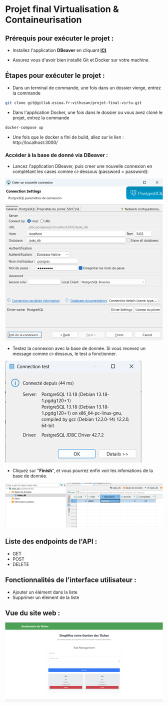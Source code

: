 # Projet final Virtualisation & Containeurisation

## Prérequis pour exécuter le projet :

- Installez l'application **DBeaver** en cliquant [**ICI**](https://dbeaver.io/files/dbeaver-ce-latest-x86_64-setup.exe).

- Assurez vous d'avoir bien installé Git et Docker sur votre machine.

## Étapes pour exécuter le projet :

- Dans un terminal de commande, une fois dans un dossier vierge, entrez la commande
```bash
git clone git@gitlab.esiea.fr:vithusan/projet-final-virtu.git
```

- Dans l'application Docker, une fois dans le dossier ou vous avez cloné le projet, entrez la commande 
```bash
docker-compose up
```

- Une fois que le docker a fini de build, allez sur le lien : http://localhost:3000/

### Accéder à la base de donné via DBeaver :

- Lancez l'application DBeaver, puis creer une nouvelle connexion en complétant les cases comme ci-dessous (password = password):

![Nouvelle connexion](./image/photo1.png)

- Testez la connexion avec la base de donnée. Si vous recevez un message comme ci-dessous, le test a fonctionner.

![Test de la connexion](./image/photo2.png)

- Cliquez sur "**Finish**", et vous pourrez enfin voir les infomations de la base de donnée.

![Base de donnée](./image/photo3.png)

## Liste des endpoints de l'API : 

- GET
- POST
- DELETE

## Fonctionnalités de l'interface utilisateur :

- Ajouter un élément dans la liste
- Supprimer un élément de la liste


## Vue du site web : 

![alt text](./image/image.png)